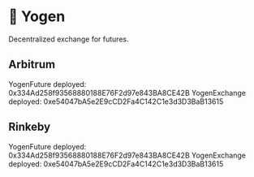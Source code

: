 # 🔮 Yogen

Decentralized exchange for futures.

## Arbitrum

YogenFuture deployed: 0x334Ad258f93568880188E76F2d97e843BA8CE42B
YogenExchange deployed: 0xe54047bA5e2E9cCD2Fa4C142C1e3d3D3BaB13615

## Rinkeby

YogenFuture deployed: 0x334Ad258f93568880188E76F2d97e843BA8CE42B
YogenExchange deployed: 0xe54047bA5e2E9cCD2Fa4C142C1e3d3D3BaB13615
